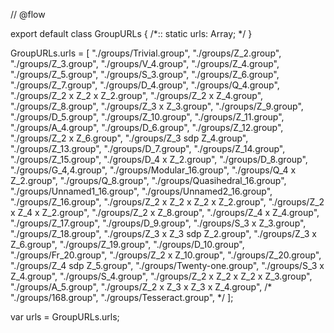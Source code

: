 // @flow

export default
class GroupURLs {
/*::
   static urls: Array<string>;
 */
}

GroupURLs.urls = [
   "./groups/Trivial.group",
   "./groups/Z_2.group",
   "./groups/Z_3.group",
   "./groups/V_4.group",
   "./groups/Z_4.group",
   "./groups/Z_5.group",
   "./groups/S_3.group",
   "./groups/Z_6.group",
   "./groups/Z_7.group",
   "./groups/D_4.group",
   "./groups/Q_4.group",
   "./groups/Z_2 x Z_2 x Z_2.group",
   "./groups/Z_2 x Z_4.group",
   "./groups/Z_8.group",
   "./groups/Z_3 x Z_3.group",
   "./groups/Z_9.group",
   "./groups/D_5.group",
   "./groups/Z_10.group",
   "./groups/Z_11.group",
   "./groups/A_4.group",
   "./groups/D_6.group",
   "./groups/Z_12.group",
   "./groups/Z_2 x Z_6.group",
   "./groups/Z_3 sdp Z_4.group",
   "./groups/Z_13.group",
   "./groups/D_7.group",
   "./groups/Z_14.group",
   "./groups/Z_15.group",
   "./groups/D_4 x Z_2.group",
   "./groups/D_8.group",
   "./groups/G_4,4.group",
   "./groups/Modular_16.group",
   "./groups/Q_4 x Z_2.group",
   "./groups/Q_8.group",
   "./groups/Quasihedral_16.group",
   "./groups/Unnamed1_16.group",
   "./groups/Unnamed2_16.group",
   "./groups/Z_16.group",
   "./groups/Z_2 x Z_2 x Z_2 x Z_2.group",
   "./groups/Z_2 x Z_4 x Z_2.group",
   "./groups/Z_2 x Z_8.group",
   "./groups/Z_4 x Z_4.group",
   "./groups/Z_17.group",
   "./groups/D_9.group",
   "./groups/S_3 x Z_3.group",
   "./groups/Z_18.group",
   "./groups/Z_3 x Z_3 sdp Z_2.group",
   "./groups/Z_3 x Z_6.group",
   "./groups/Z_19.group",
   "./groups/D_10.group",
   "./groups/Fr_20.group",
   "./groups/Z_2 x Z_10.group",
   "./groups/Z_20.group",
   "./groups/Z_4 sdp Z_5.group",
   "./groups/Twenty-one.group",
   "./groups/S_3 x Z_4.group",
   "./groups/S_4.group",
   "./groups/Z_2 x Z_2 x Z_2 x Z_3.group",
   "./groups/A_5.group",
   "./groups/Z_2 x Z_3 x Z_3 x Z_4.group",
/*
   "./groups/168.group",
   "./groups/Tesseract.group",
 */
];

var urls = GroupURLs.urls;
